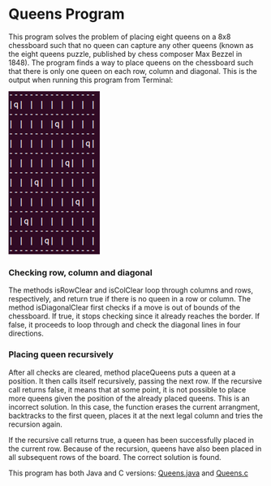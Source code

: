 # Queens Program

This program solves the problem of placing eight queens on a 8x8 chessboard such that no queen can capture any other queens (known as the eight queens puzzle, published by chess composer Max Bezzel in 1848). The program finds a way to place queens on the chessboard such that there is only one queen on each row, column and diagonal. This is the output when running this program from Terminal:

![](board.png)

### Checking row, column and diagonal

The methods isRowClear and isColClear loop through columns and rows, respectively, and return true if there is no queen in a row or column. The method isDiagonalClear first checks if a move is out of bounds of the chessboard. If true, it stops checking since it already reaches the border. If false, it proceeds to loop through and check the diagonal lines in four directions.

### Placing queen recursively

After all checks are cleared, method placeQueens puts a queen at a position. It then calls itself recursively, passing the next row. If the recursive call returns false, it means that at some point, it is not possible to place more queens given the position of the already placed queens. This is an incorrect solution. In this case, the function erases the current arrangment, backtracks to the first queen, places it at the next legal column and tries the recursion again.

If the recursive call returns true, a queen has been successfully placed in the current row. Because of the recursion, queens have also been placed in all subsequent rows of the board. The correct solution is found. 

This program has both Java and C versions: [Queens.java](https://github.com/vantrinh7/QueensProgram/blob/master/src/Queens.java) and [Queens.c](https://github.com/vantrinh7/QueensProgram/blob/master/queens.c)
